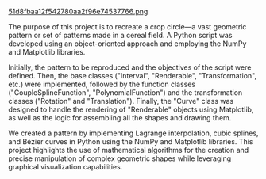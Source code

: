 [51d8fbaa12f542780aa2f96e74537766.png](https://postimg.cc/N9ZghB20)

The purpose of this project is to recreate a crop circle—a vast geometric pattern or set of patterns made in a cereal field. A Python script was developed using an object-oriented approach and employing the NumPy and Matplotlib libraries.

Initially, the pattern to be reproduced and the objectives of the script were defined. Then, the base classes ("Interval", "Renderable", "Transformation", etc.) were implemented, followed by the function classes ("CoupleSplineFunction", "PolynomialFunction") and the transformation classes ("Rotation" and "Translation"). Finally, the "Curve" class was designed to handle the rendering of "Renderable" objects using Matplotlib, as well as the logic for assembling all the shapes and drawing them.

We created a pattern by implementing Lagrange interpolation, cubic splines, and Bézier curves in Python using the NumPy and Matplotlib libraries. This project highlights the use of mathematical algorithms for the creation and precise manipulation of complex geometric shapes while leveraging graphical visualization capabilities.
